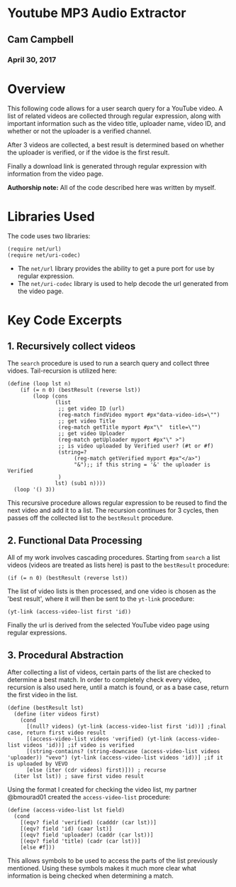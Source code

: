 # Youtube MP3 Audio Extractor

## Cam Campbell
### April 30, 2017

# Overview
This following code allows for a user search query for a YouTube video. A list of related videos are collected through regular expression, along with important information such as the video title, uploader name, video ID, and whether or not the uploader is a verified channel.

After 3 videos are collected, a best result is determined based on whether the uploader is verified, or if the vidoe is the first result.

Finally a download link is generated through regular expression with information from the video page.


**Authorship note:** All of the code described here was written by myself.

# Libraries Used
The code uses two libraries:

```
(require net/url)
(require net/uri-codec)
```

* The ```net/url``` library provides the ability to get a pure port for use by regular expression.
* The ```net/uri-codec``` library is used to help decode the url generated from the video page.

# Key Code Excerpts


## 1. Recursively collect videos

The ``` search ``` procedure is used to run a search query and collect three vidoes. Tail-recursion is utilized here:

```
(define (loop lst n)
    (if (= n 0) (bestResult (reverse lst))
        (loop (cons
               (list
                ;; get video ID (url)
                (reg-match findVideo myport #px"data-video-ids=\"")
                ;; get video Title
                (reg-match getTitle myport #px"\"  title=\"")
                ;; get video Uploader
                (reg-match getUploader myport #px"\" >")
                ;; is video uploaded by Verified user? (#t or #f)
                (string=?
                     (reg-match getVerified myport #px"</a>")
                     "&");; if this string = '&' the uploader is Verified
                ) 
               lst) (sub1 n))))
  (loop '() 3))
 ```
 
 This recursive procedure allows regular expression to be reused to find the next video and add it to a list. The recursion continues for 3 cycles, then passes off the collected list to the ``` bestResult ``` procedure.
 
 
## 2. Functional Data Processing

All of my work involves cascading procedures. Starting from ``` search ``` a list videos (videos are treated as lists here) is past to the ``` bestResult ``` procedure:

```
(if (= n 0) (bestResult (reverse lst))
```
The list of video lists is then processed, and one video is chosen as the 'best result', where it will then be sent to the ``` yt-link ``` procedure:

```
(yt-link (access-video-list first 'id))
```
Finally the url is derived from the selected YouTube video page using regular expressions. 
 
 
## 3. Procedural Abstraction

After collecting a list of videos, certain parts of the list are checked to determine a best match. In order to completely check every video, recursion is also used here, until a match is found, or as a base case, return the first video in the list.

```
(define (bestResult lst)
  (define (iter videos first)
    (cond
      [(null? videos) (yt-link (access-video-list first 'id))] ;final case, return first video result
      [(access-video-list videos 'verified) (yt-link (access-video-list videos 'id))] ;if video is verified
      [(string-contains? (string-downcase (access-video-list videos 'uploader)) "vevo") (yt-link (access-video-list videos 'id))] ;if it is uploaded by VEVO
      [else (iter (cdr videos) first)])) ; recurse
  (iter lst lst)) ; save first video result
```
Using the format I created for checking the video list, my partner @bmourad01 created the ``` access-video-list ``` procedure:

```
(define (access-video-list lst field)
  (cond
    [(eqv? field 'verified) (cadddr (car lst))]
    [(eqv? field 'id) (caar lst)]
    [(eqv? field 'uploader) (caddr (car lst))]
    [(eqv? field 'title) (cadr (car lst))]
    [else #f]))
```
This allows symbols to be used to access the parts of the list previously mentioned. Using these symbols makes it much more clear what information is being checked when determining a match.
